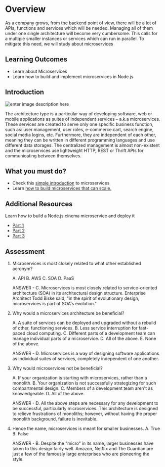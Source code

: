 
# Overview

  As a company grows, from the backend point of view, there will be a lot of APIs, functions and services which will be needed.
  Managing all of them under one single architecture will become very cumbersome. This calls for a multiple smaller instances or services which can run in parallel. To mitigate this need, we will study about microservices

## Learning Outcomes

  - Learn about Microservices
  - Learn how to build and implement microservices in Node.js
  

## Introduction
![enter image description here](https://dzone.com/storage/temp/5302646-microservices-food-infographic1.png)

The architecture type is a particular way of developing software, web or mobile applications as suites of independent services – a.k.a microservices. These services are created to serve only one specific business function, such as: user management, user roles, e-commerce cart, search engine, social media logins, etc. Furthermore, they are independent of each other, meaning they can be written in different programming languages and use different data storages. The centralized management is almost non-existent and the microservices use lightweight HTTP, REST or Thrift APIs for communicating between themselves.

## What you must do?

- Check this [simple introduction](https://nodesource.com/blog/microservices-in-nodejs) to microservices 
- Learn [how to build microservices that can scale.](https://www.cuelogic.com/blog/microservices-with-node-js)

## Additional Resources

Learn how to build a Node.js cinema microservice and deploy it

 - [Part 1](https://medium.com/@cramirez92/build-a-nodejs-cinema-microservice-and-deploying-it-with-docker-part-1-7e28e25bfa8b) 
 - [Part 2](https://medium.com/@cramirez92/build-a-nodejs-cinema-microservice-and-deploying-it-with-docker-part-2-e05cc7b126e0) 
 - [Part 3](https://medium.com/@cramirez92/build-a-nodejs-cinema-booking-microservice-and-deploying-it-with-docker-part-3-9c384e21fbe0)

## Assessment

1. Microservices is most closely related to what other established acronym?

	A. API
	B. AWS
	C. SOA
	D. PaaS

	ANSWER - C. Microservices is most closely related to service-oriented architecture (SOA) in its architectural design structure. Enterprise Architect Todd Biske said, "in the spirit of evolutionary design, microservices is part of SOA's evolution."

2. Why would a microservices architecture be beneficial?

	A. A suite of services can be deployed and upgraded without a rebuild of other, functioning services.
	B. Less service interruption for fast-paced cloud computing.
	C. Different parts of a development team can manage individual parts of a microservice.
	D. All of the above.
	E. None of the above.
	
	ANSWER - D. Microservices is a way of designing software applications as individual suites of services, completely independent of one another.

3. Why would microservices not be beneficial?

	A. If your organization is starting with microservices, rather than a monolith.
	B. Your organization is not successfully strategizing for such compartmental design.
	C. Members of a development team aren't as knowledgeable.
	D. All of the above.
	
	ANSWER - D. All the above steps are necessary for any development to be successful, particularly microservices. This architecture is designed to relieve frustrations of monoliths; however, without having the proper monolith background, failure is inevitable.

4. Hence the name, microservices is meant for smaller businesses.
	A. True
	B. False

	ANSWER - B. Despite the "micro" in its name, larger businesses have taken to this design fairly well. Amazon, Netflix and The Guardian are just a few of the famously large enterprises who are pioneering the style.